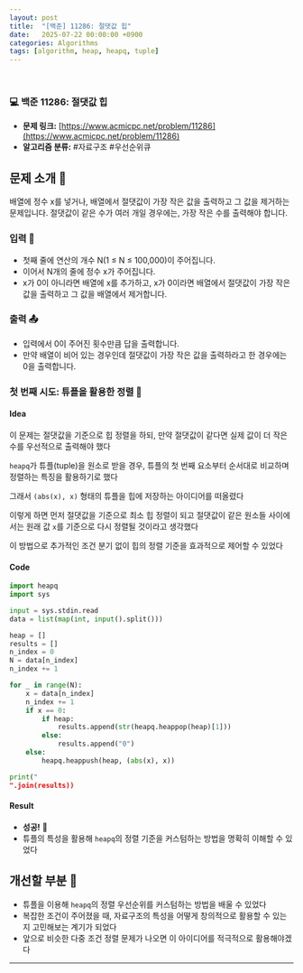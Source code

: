 ```yaml
---
layout: post
title:  "[백준] 11286: 절댓값 힙"
date:   2025-07-22 00:00:00 +0900
categories: Algorithms
tags: [algorithm, heap, heapq, tuple]
---
```


<br>

### 💻 백준 11286: 절댓값 힙

- **문제 링크:** [https://www.acmicpc.net/problem/11286](https://www.acmicpc.net/problem/11286)
- **알고리즘 분류:** #자료구조 #우선순위큐

## 문제 소개 🧐

배열에 정수 x를 넣거나, 배열에서 절댓값이 가장 작은 값을 출력하고 그 값을 제거하는 문제입니다. 절댓값이 같은 수가 여러 개일 경우에는, 가장 작은 수를 출력해야 합니다.

### 입력 📝

- 첫째 줄에 연산의 개수 N(1 ≤ N ≤ 100,000)이 주어집니다.
- 이어서 N개의 줄에 정수 x가 주어집니다.
- x가 0이 아니라면 배열에 x를 추가하고, x가 0이라면 배열에서 절댓값이 가장 작은 값을 출력하고 그 값을 배열에서 제거합니다.

### 출력 📤

- 입력에서 0이 주어진 횟수만큼 답을 출력합니다.
- 만약 배열이 비어 있는 경우인데 절댓값이 가장 작은 값을 출력하라고 한 경우에는 0을 출력합니다.

### 첫 번째 시도: 튜플을 활용한 정렬 🚀

#### Idea

이 문제는 절댓값을 기준으로 힙 정렬을 하되, 만약 절댓값이 같다면 실제 값이 더 작은 수를 우선적으로 출력해야 했다

`heapq`가 튜플(tuple)을 원소로 받을 경우, 튜플의 첫 번째 요소부터 순서대로 비교하며 정렬하는 특징을 활용하기로 했다

그래서 `(abs(x), x)` 형태의 튜플을 힙에 저장하는 아이디어를 떠올렸다

이렇게 하면 먼저 절댓값을 기준으로 최소 힙 정렬이 되고
절댓값이 같은 원소들 사이에서는 원래 값 `x`를 기준으로 다시 정렬될 것이라고 생각했다

이 방법으로 추가적인 조건 분기 없이 힙의 정렬 기준을 효과적으로 제어할 수 있었다

#### Code

```python
import heapq
import sys

input = sys.stdin.read
data = list(map(int, input().split()))

heap = []
results = []
n_index = 0
N = data[n_index]
n_index += 1

for _ in range(N):
    x = data[n_index]
    n_index += 1
    if x == 0:
        if heap:
            results.append(str(heapq.heappop(heap)[1]))
        else:
            results.append("0")
    else:
        heapq.heappush(heap, (abs(x), x))

print("
".join(results))
```

#### Result

- **성공!** 🎉
- 튜플의 특성을 활용해 `heapq`의 정렬 기준을 커스텀하는 방법을 명확히 이해할 수 있었다

## 개선할 부분 🤔

- 튜플을 이용해 `heapq`의 정렬 우선순위를 커스텀하는 방법을 배울 수 있었다
- 복잡한 조건이 주어졌을 때, 자료구조의 특성을 어떻게 창의적으로 활용할 수 있는지 고민해보는 계기가 되었다
- 앞으로 비슷한 다중 조건 정렬 문제가 나오면 이 아이디어를 적극적으로 활용해야겠다

---